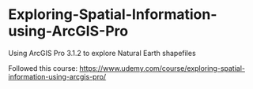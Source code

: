 # Exploring-Spatial-Information-using-ArcGIS-Pro
Using ArcGIS Pro 3.1.2 to explore Natural Earth shapefiles

Followed this course: https://www.udemy.com/course/exploring-spatial-information-using-arcgis-pro/
